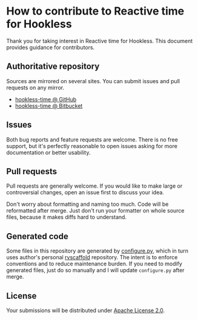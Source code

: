 <!--- Generated by scripts/configure.py --->
# How to contribute to Reactive time for Hookless

Thank you for taking interest in Reactive time for Hookless. This document provides guidance for contributors.

## Authoritative repository

Sources are mirrored on several sites. You can submit issues and pull requests on any mirror.

* [hookless-time @ GitHub](https://github.com/robertvazan/hookless-time)
* [hookless-time @ Bitbucket](https://bitbucket.org/robertvazan/hookless-time)

## Issues

Both bug reports and feature requests are welcome. There is no free support,
but it's perfectly reasonable to open issues asking for more documentation or better usability.

## Pull requests

Pull requests are generally welcome.
If you would like to make large or controversial changes, open an issue first to discuss your idea.

Don't worry about formatting and naming too much. Code will be reformatted after merge.
Just don't run your formatter on whole source files, because it makes diffs hard to understand.

## Generated code

Some files in this repository are generated by [configure.py](scripts/configure.py),
which in turn uses author's personal [rvscaffold](https://github.com/robertvazan/rvscaffold) repository.
The intent is to enforce conventions and to reduce maintenance burden.
If you need to modify generated files, just do so manually and I will update `configure.py` after merge.

## License

Your submissions will be distributed under [Apache License 2.0](LICENSE).
